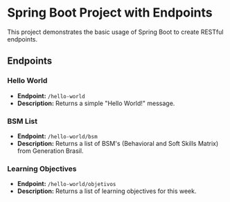 # Spring Boot Project with Endpoints

This project demonstrates the basic usage of Spring Boot to create RESTful endpoints.

## Endpoints

### Hello World
- **Endpoint:** `/hello-world`
- **Description:** Returns a simple "Hello World!" message.

### BSM List
- **Endpoint:** `/hello-world/bsm`
- **Description:** Returns a list of BSM's (Behavioral and Soft Skills Matrix) from Generation Brasil.

### Learning Objectives
- **Endpoint:** `/hello-world/objetivos`
- **Description:** Returns a list of learning objectives for this week.

